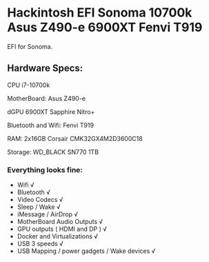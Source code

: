 # Hackintosh EFI Sonoma 10700k Asus Z490-e 6900XT Fenvi T919
 EFI for Sonoma. 
 
 ## Hardware Specs: 
 CPU i7-10700k 
 
 MotherBoard: Asus Z490-e 
 
 dGPU 6900XT Sapphire Nitro+
 
 Bluetooth and Wifi: Fenvi T919

RAM: 2x16GB Corsair CMK32GX4M2D3600C18

Storage: WD_BLACK SN770 1TB


### Everything looks fine:
- Wifi √
- Bluetooth √
- Video Codecs √
- Sleep / Wake √
- iMessage / AirDrop √
- MotherBoard Audio Outputs √
- GPU outputs ( HDMI and DP ) √
- Docker and Virtualizations √
- USB 3 speeds √
- USB Mapping / power gadgets / Wake devices √